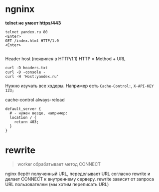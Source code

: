 # ngninx

**telnet не умеет https/443**

```
telnet yandex.ru 80
<Enter>
GET /index.html HTTP/1.0
<Enter>
```

```

```

Header host (появился в HTTP/1.1)
HTTP = Method + URL

```
curl -D headers.txt
curl -D -console -
curl -H 'Host:yandex.ru'
```

Нужно изучать все хэдеры. Например есть `Cache-Control:`, `X-API-KEY 123;`

cache-control always-reload


```
default_server {
  # - нужен везде, например:
  location / {
    return 403;
  }
}
```

# rewrite

> worker обрабатывает метод CONNECT

nginx берёт полученный URL, переделывает URL согласно rewrite и делает CONNECT к внутреннему серверу.
rewrite зависит от запроса URL пользователем (мы хотим переписать URL)

